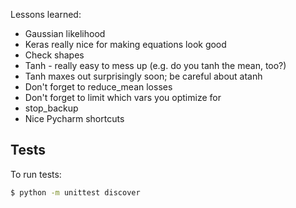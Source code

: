 Lessons learned:
* Gaussian likelihood
* Keras really nice for making equations look good
* Check shapes
* Tanh - really easy to mess up (e.g. do you tanh the mean, too?)
* Tanh maxes out surprisingly soon; be careful about atanh
* Don't forget to reduce_mean losses
* Don't forget to limit which vars you optimize for
* stop_backup
* Nice Pycharm shortcuts

## Tests

To run tests:
```bash
$ python -m unittest discover
```